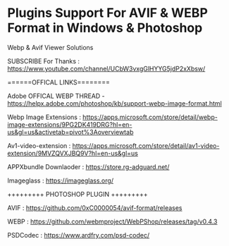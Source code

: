 # Plugins Support For AVIF & WEBP Format in Windows & Photoshop
Webp &amp; Avif Viewer Solutions

SUBSCRIBE For Thanks : https://www.youtube.com/channel/UCbW3vxgGlHYYG5jdP2xXbsw/

======OFFICAL LINKS========

Adobe OFFICAL WEBP THREAD - https://helpx.adobe.com/photoshop/kb/support-webp-image-format.html

Webp Image Extensions : https://apps.microsoft.com/store/detail/webp-image-extensions/9PG2DK419DRG?hl=en-us&gl=us&activetab=pivot%3Aoverviewtab

Av1-video-extension : https://apps.microsoft.com/store/detail/av1-video-extension/9MVZQVXJBQ9V?hl=en-us&gl=us

APPXbundle Downlaoder : https://store.rg-adguard.net/

Imageglass : https://imageglass.org/

+++++++++ PHOTOSHOP PLUGIN +++++++++

AVIF : https://github.com/0xC0000054/avif-format/releases

WEBP : https://github.com/webmproject/WebPShop/releases/tag/v0.4.3

PSDCodec : https://www.ardfry.com/psd-codec/ 
